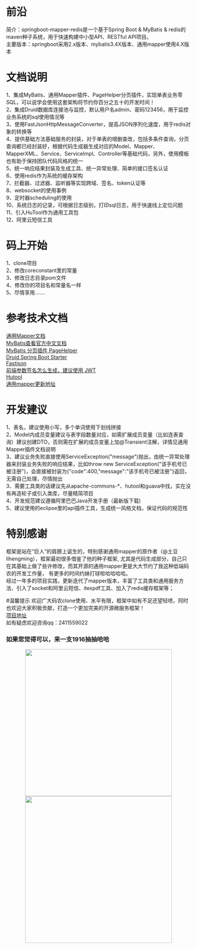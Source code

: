 # 前沿
简介：springboot-mapper-redis是一个基于Spring Boot & MyBatis & redis的maven种子系统，用于快速构建中小型API、RESTful API项目。  
主要版本：springboot采用2.x版本、mybatis3.4X版本、通用mapper使用4.X版本

# 文档说明
1、集成MyBatis、通用Mapper插件、PageHelper分页插件，实现单表业务零SQL，可以说学会使用这套架构将节约你百分之五十的开发时间！  
2、集成Druid数据库连接池与监控，默认用户名admin、密码123456，用于监控业务系统的sql使用情况等  
3、使用FastJsonHttpMessageConverter，提高JSON序列化速度，用于redis对象的转换等  
4、提供基础方法基础服务的封装，对于单表的增删查改，包括多条件查询，分页查询都已经封装好，根据代码生成器生成对应的Model、Mapper、  
   MapperXML、Service、ServiceImpl、Controller等基础代码，另外，使用模板也有助于保持团队代码风格的统一  
5、统一响应结果封装及生成工具、统一异常处理、简单的接口签名认证   
6、使用redis作为系统的缓存架构  
7、拦截器、过滤器、监听器等实现跨域、签名、token认证等  
8、websocket的使用事例  
9、定时器scheduling的使用  
10、系统日志的记录，可根据日志级别，打印sql日志，用于快速线上定位问题  
11、引入HuTool作为通用工具包  
12、阿里云短信工具  

# 码上开始
1、clone项目  
2、修改coreconstant里的常量  
3、修改日志目录pom文件  
4、修改你的项目名和常量名一样  
5、尽情享用.......  

# 参考技术文档
[通用Mapper文档](https://mapperhelper.github.io/docs/7.use330/)  
[MyBatis查看官方中文文档 ](http://www.mybatis.org/mybatis-3/zh/index.html)  
[MyBatis 分页插件 PageHelper](https://pagehelper.github.io/)  
[Druid Spring Boot Starter](https://github.com/alibaba/druid/tree/master/druid-spring-boot-starter/)  
[Fastjson](https://github.com/Alibaba/fastjson/wiki/%E9%A6%96%E9%A1%B5)  
[前端参数签名怎么生成，建议使用 JWT](https://www.jianshu.com/p/576dbf44b2ae)  
[Hutool](http://hutool.mydoc.io/)  
[通用mapper更新地址]( https://github.com/abel533/Mapper/wiki/changelog)  

# 开发建议
1、表名，建议使用小写，多个单词使用下划线拼接  
2、Model内成员变量建议与表字段数量对应，如需扩展成员变量（比如连表查询）建议创建DTO，否则需在扩展的成员变量上加@Transient注解，详情见通用Mapper插件文档说明  
3、建议业务失败直接使用ServiceException("message")抛出，由统一异常处理器来封装业务失败的响应结果，比如throw new ServiceException("该手机号已被注册")，会直接被封装为{"code":400,"message":"该手机号已被注册"}返回，无需自己处理，尽情抛出  
3、需要工具类的话建议先从apache-commons-*、hutool和guava中找，实在没有再造轮子或引入类库，尽量精简项目  
4、开发规范建议遵循阿里巴巴Java开发手册（最新版下载)  
5、建议使用的eclipse里的api插件工具，生成统一风格文档，保证代码的规范性  

# 特别感谢
框架是站在“巨人”的肩膀上诞生的，特别感谢通用mapper的原作者（@土豆lihengming），框架最初很多借鉴了他的种子框架,
尤其是代码生成部分，自己只在其基础上做了些许修改，而其开源的通用mapper更是大大节约了我这种低端码农的开发工作量，
有更多的时间约妹打球啦哈哈哈哈。  
经过一年多的项目实践，更新迭代了mapper版本，丰富了工具类和通用服务方法、引入了socket和阿里云短信、itexpdf工具、加入了redis缓存框架等；

#温馨提示
欢迎广大码农clone使用、水平有限，框架中如有不足还望轻喷，同时也欢迎大家积极贡献，打造一个更加完美的开源微服务框架！  
[项目地址](https://github.com/actor-t/springboot-mapper-redis)  
如有疑虑欢迎咨询qq：2411559022  

### 如果您觉得可以，来一支1916抽抽哈哈  
<div align=center><img width="400" height="400" src="https://github.com/actor-t/springboot-mapper-redis/blob/master/src/test/java/s/%E5%BE%AE%E4%BF%A1.jpg"/>
<img width="400" height="400" src="https://github.com/actor-t/springboot-mapper-redis/blob/master/src/test/java/s/%E6%94%AF%E4%BB%98%E5%AE%9D.jpg"/></div>
